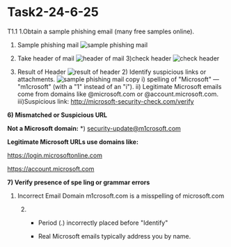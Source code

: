 # Task2-24-6-25
T1.1 1.Obtain a sample phishing email (many free samples online).
1) Sample phishing mail
   ![sample phishing mail](https://github.com/user-attachments/assets/578a0bb4-8d85-493f-b4de-06b65ae57300)

2) Take header of mail
   ![header of mail](https://github.com/user-attachments/assets/ade14928-d5de-479c-a746-9dbac906dcb3)
3)check header
![check header](https://github.com/user-attachments/assets/199e369a-1aa2-4b65-82f3-c75a6613d92d)

4) Result of Header
   ![result of header](https://github.com/user-attachments/assets/77a1fce9-aaf2-4558-9938-55f1d367311e)
   2) Identify suspicious links or attachments.
      ![sample phishing mail copy](https://github.com/user-attachments/assets/cbf57c62-75c5-464b-8381-2f346a7e62c0)
i)  spelling of "Microsoft" — "m1crosoft" (with a "1" instead of an "i").
ii) Legitimate Microsoft emails come from domains like @microsoft.com or @account.microsoft.com.      
iii)Suspicious link:
http://microsoft-security-check.com/verify


**6) Mismatched or Suspicious URL**
   
**Not a Microsoft domain:**
*) security-update@m1crosoft.com

**Legitimate Microsoft URLs use domains like:**

https://login.microsoftonline.com

https://account.microsoft.com

**7) Verify presence of spe ling or grammar errors**
1. Incorrect Email Domain
    m1crosoft.com is a misspelling of microsoft.com


   2. - Period (.) incorrectly placed before "Identify"
        
      - Real Microsoft emails typically address you by name.
